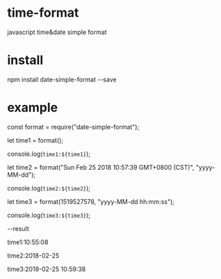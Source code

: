 # time-format
javascript time&amp;date simple format

# install
npm install date-simple-format --save

# example
const format = require("date-simple-format");


let time1 = format();

console.log(`time1:${time1}`);


let time2 = format("Sun Feb 25 2018 10:57:39 GMT+0800 (CST)", "yyyy-MM-dd");

console.log(`time2:${time2}`);


let time3 = format(1519527578, "yyyy-MM-dd hh:mm:ss");

console.log(`time3:${time3}`);

--result

time1:10:55:08

time2:2018-02-25

time3:2018-02-25 10:59:38




